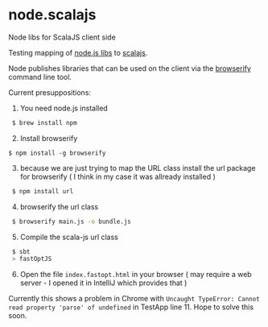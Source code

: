 node.scalajs
============

Node libs for ScalaJS client side

Testing mapping of [node.js libs](http://www.nodebeginner.org/) to [scalajs](http://scala-js.org).

Node publishes libraries that can be used on the client via the [browserify](http://browserify.org/)
command line tool.

Current presuppositions:

 1. You need node.js installed

  ```bash
   $ brew install npm
  ```

 2. Install browserify

   ```
   $ npm install -g browserify 
   ```

 3. because we are just trying to map the URL class install the url package for browserify
   ( I think in my case it was allready installed )

  ```bash
   $ npm install url 
  ```
 
 4. browserify the url class

  ```bash
   $ browserify main.js -o bundle.js
  ```

 5. Compile the scala-js url class

  ```bash
   $ sbt
   > fastOptJS
  ```

 6. Open the file `index.fastopt.html` in your browser 
  ( may require a web server - I opened it in IntelliJ which provides that )


Currently this shows a problem in Chrome with `Uncaught TypeError: Cannot read property 'parse' of undefined` in TestApp line 11. Hope to solve this soon.
